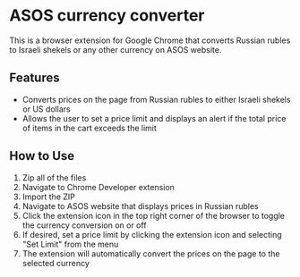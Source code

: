 # ASOS currency converter
This is a browser extension for Google Chrome that converts Russian rubles to Israeli shekels or any other currency on ASOS website.

## Features

- Converts prices on the page from Russian rubles to either Israeli shekels or US dollars
- Allows the user to set a price limit and displays an alert if the total price of items in the cart exceeds the limit

## How to Use

1. Zip all of the files
2. Navigate to Chrome Developer extension
3. Import the ZIP
4. Navigate to ASOS website that displays prices in Russian rubles
5. Click the extension icon in the top right corner of the browser to toggle the currency conversion on or off
6. If desired, set a price limit by clicking the extension icon and selecting "Set Limit" from the menu
7. The extension will automatically convert the prices on the page to the selected currency

